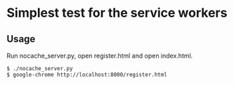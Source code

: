 Simplest test for the service workers
====

Usage
----

Run nocache_server.py, open register.html and open index.html. 

```
$ ./nocache_server.py
$ google-chrome http://localhost:8000/register.html
```


